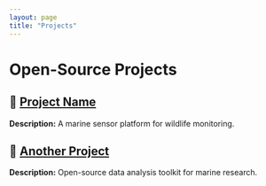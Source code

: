 ```yaml
---
layout: page
title: "Projects"
---
```


# Open-Source Projects  

## 🔹 [Project Name](https://github.com/yourusername/project-name)  
**Description:** A marine sensor platform for wildlife monitoring.  

## 🔹 [Another Project](https://github.com/yourusername/another-project)  
**Description:** Open-source data analysis toolkit for marine research.  
